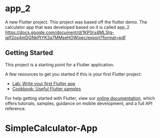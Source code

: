 # app_2

A new Flutter project.
This project was based off the flutter demo. The calculator app that was developed based on it is called app_2
https://docs.google.com/document/d/1KP0rx4MLStg-qjlf2ox4mDGNkPtYK3a7MMseHOWixec/export?format=pdf  
## Getting Started

This project is a starting point for a Flutter application.

A few resources to get you started if this is your first Flutter project:

- [Lab: Write your first Flutter app](https://flutter.dev/docs/get-started/codelab)
- [Cookbook: Useful Flutter samples](https://flutter.dev/docs/cookbook)

For help getting started with Flutter, view our
[online documentation](https://flutter.dev/docs), which offers tutorials,
samples, guidance on mobile development, and a full API reference.
# SimpleCalculator-App
